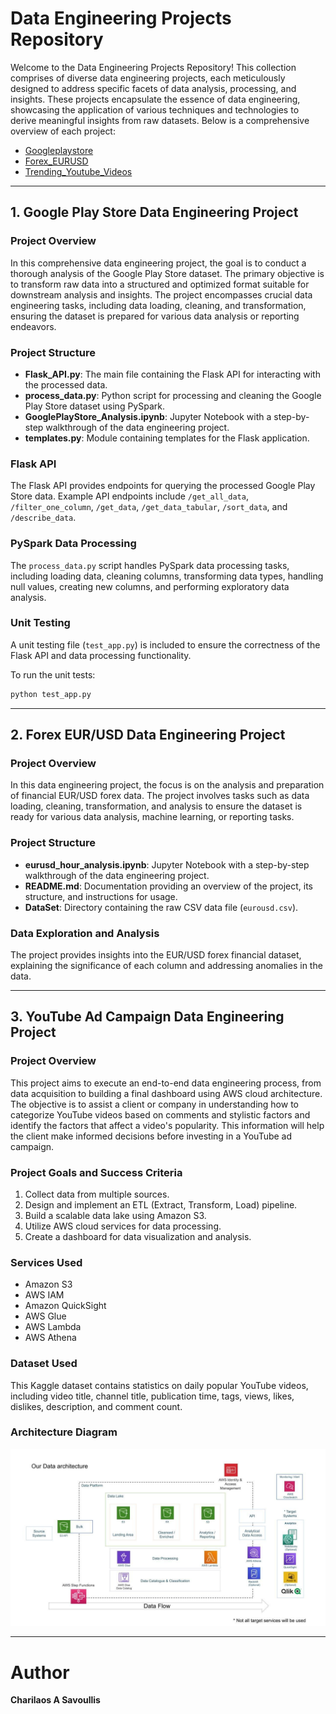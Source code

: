 # Data Engineering Projects Repository

Welcome to the Data Engineering Projects Repository! This collection comprises of diverse data engineering projects, each meticulously designed to address specific facets of data analysis, processing, and insights. These projects encapsulate the essence of data engineering, showcasing the application of various techniques and technologies to derive meaningful insights from raw datasets. Below is a comprehensive overview of each project:

- [Googleplaystore ](https://github.com/asavoullis/Data_Engineering_Projects/tree/main/Googleplaystore "Googleplaystore ")
- [Forex_EURUSD](https://github.com/asavoullis/Data_Engineering_Projects/tree/main/Forex_EURUSD "Forex_EURUSD")
- [Trending_Youtube_Videos](https://github.com/asavoullis/Data_Engineering_Projects/tree/main/Trending_Youtube_Videos "Trending_Youtube_Videos")

---

## 1. Google Play Store Data Engineering Project

### Project Overview

In this comprehensive data engineering project, the goal is to conduct a thorough analysis of the Google Play Store dataset. The primary objective is to transform raw data into a structured and optimized format suitable for downstream analysis and insights. The project encompasses crucial data engineering tasks, including data loading, cleaning, and transformation, ensuring the dataset is prepared for various data analysis or reporting endeavors.

### Project Structure

- **Flask_API.py**: The main file containing the Flask API for interacting with the processed data.
- **process_data.py**: Python script for processing and cleaning the Google Play Store dataset using PySpark.
- **GooglePlayStore_Analysis.ipynb**: Jupyter Notebook with a step-by-step walkthrough of the data engineering project.
- **templates.py**: Module containing templates for the Flask application.

### Flask API

The Flask API provides endpoints for querying the processed Google Play Store data. Example API endpoints include `/get_all_data`, `/filter_one_column`, `/get_data`, `/get_data_tabular`, `/sort_data`, and `/describe_data`.

### PySpark Data Processing

The `process_data.py` script handles PySpark data processing tasks, including loading data, cleaning columns, transforming data types, handling null values, creating new columns, and performing exploratory data analysis.

### Unit Testing

A unit testing file (`test_app.py`) is included to ensure the correctness of the Flask API and data processing functionality.

To run the unit tests:

```bash
python test_app.py
```

---

## 2. Forex EUR/USD Data Engineering Project

### Project Overview

In this data engineering project, the focus is on the analysis and preparation of financial EUR/USD forex data. The project involves tasks such as data loading, cleaning, transformation, and analysis to ensure the dataset is ready for various data analysis, machine learning, or reporting tasks.

### Project Structure

- **eurusd_hour_analysis.ipynb**: Jupyter Notebook with a step-by-step walkthrough of the data engineering project.
- **README.md**: Documentation providing an overview of the project, its structure, and instructions for usage.
- **DataSet**: Directory containing the raw CSV data file (`eurousd.csv`).

### Data Exploration and Analysis

The project provides insights into the EUR/USD forex financial dataset, explaining the significance of each column and addressing anomalies in the data.

---

## 3. YouTube Ad Campaign Data Engineering Project

### Project Overview

This project aims to execute an end-to-end data engineering process, from data acquisition to building a final dashboard using AWS cloud architecture. The objective is to assist a client or company in understanding how to categorize YouTube videos based on comments and stylistic factors and identify the factors that affect a video's popularity. This information will help the client make informed decisions before investing in a YouTube ad campaign.

### Project Goals and Success Criteria

1. Collect data from multiple sources.
2. Design and implement an ETL (Extract, Transform, Load) pipeline.
3. Build a scalable data lake using Amazon S3.
4. Utilize AWS cloud services for data processing.
5. Create a dashboard for data visualization and analysis.

### Services Used

- Amazon S3
- AWS IAM
- Amazon QuickSight
- AWS Glue
- AWS Lambda
- AWS Athena

### Dataset Used

This Kaggle dataset contains statistics on daily popular YouTube videos, including video title, channel title, publication time, tags, views, likes, dislikes, description, and comment count.

### Architecture Diagram

![Architecture Diagram](https://github.com/asavoullis/Data_Engineering_Projects/blob/main/Trending_Youtube_Videos/architecture.jpeg)

---

# Author

**Charilaos A Savoullis**
